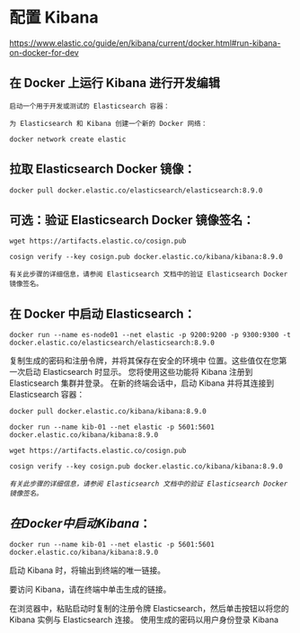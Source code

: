 # 配置 Kibana

https://www.elastic.co/guide/en/kibana/current/docker.html#run-kibana-on-docker-for-dev

## 在 Docker 上运行 Kibana 进行开发编辑

`启动一个用于开发或测试的 Elasticsearch 容器：`

`为 Elasticsearch 和 Kibana 创建一个新的 Docker 网络：`

`docker network create elastic`

## 拉取 Elasticsearch Docker 镜像：

`docker pull docker.elastic.co/elasticsearch/elasticsearch:8.9.0`

## 可选：验证 Elasticsearch Docker 镜像签名：

`wget https://artifacts.elastic.co/cosign.pub`

`cosign verify --key cosign.pub docker.elastic.co/kibana/kibana:8.9.0`

`有关此步骤的详细信息，请参阅 Elasticsearch 文档中的验证 Elasticsearch Docker 镜像签名。`

## 在 Docker 中启动 Elasticsearch：

`docker run --name es-node01 --net elastic -p 9200:9200 -p 9300:9300 -t docker.elastic.co/elasticsearch/elasticsearch:8.9.0`

复制生成的密码和注册令牌，并将其保存在安全的环境中 位置。这些值仅在您第一次启动 Elasticsearch 时显示。 您将使用这些功能将 Kibana 注册到 Elasticsearch 集群并登录。
在新的终端会话中，启动 Kibana 并将其连接到 Elasticsearch 容器：

`docker pull docker.elastic.co/kibana/kibana:8.9.0`

`docker run --name kib-01 --net elastic -p 5601:5601 docker.elastic.co/kibana/kibana:8.9.0`

`wget https://artifacts.elastic.co/cosign.pub`

`cosign verify --key cosign.pub docker.elastic.co/kibana/kibana:8.9.0`

_`有关此步骤的详细信息，请参阅 Elasticsearch 文档中的验证 Elasticsearch Docker 镜像签名。`_

## $在 Docker 中启动 Kibana：$

`docker run --name kib-01 --net elastic -p 5601:5601 docker.elastic.co/kibana/kibana:8.9.0`

启动 Kibana 时，将输出到终端的唯一链接。

要访问 Kibana，请在终端中单击生成的链接。

在浏览器中，粘贴启动时复制的注册令牌 Elasticsearch，然后单击按钮以将您的 Kibana 实例与 Elasticsearch 连接。
使用生成的密码以用户身份登录 Kibana
